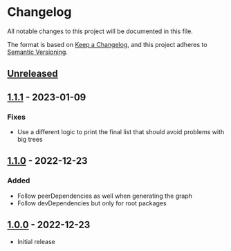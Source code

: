 # Changelog

All notable changes to this project will be documented in this file.

The format is based on [Keep a Changelog](https://keepachangelog.com/en/1.0.0/),
and this project adheres to [Semantic Versioning](https://semver.org/spec/v2.0.0.html).

## [Unreleased]

## [1.1.1] - 2023-01-09

### Fixes

- Use a different logic to print the final list that should avoid problems with big trees

## [1.1.0] - 2022-12-23

### Added

- Follow peerDependencies as well when generating the graph
- Follow devDependencies but only for root packages

## [1.0.0] - 2022-12-23

- Initial release

[unreleased]: https://github.com/scinos/effectve-dependency-tree/compare/1.1.1...HEAD
[1.1.1]: https://github.com/scinos/effectve-dependency-tree/compare/1.1.0...1.1.1
[1.1.0]: https://github.com/scinos/effectve-dependency-tree/compare/1.0.0...1.1.0
[1.0.0]: https://github.com/scinos/effectve-dependency-tree/releases/tag/1.0.0
